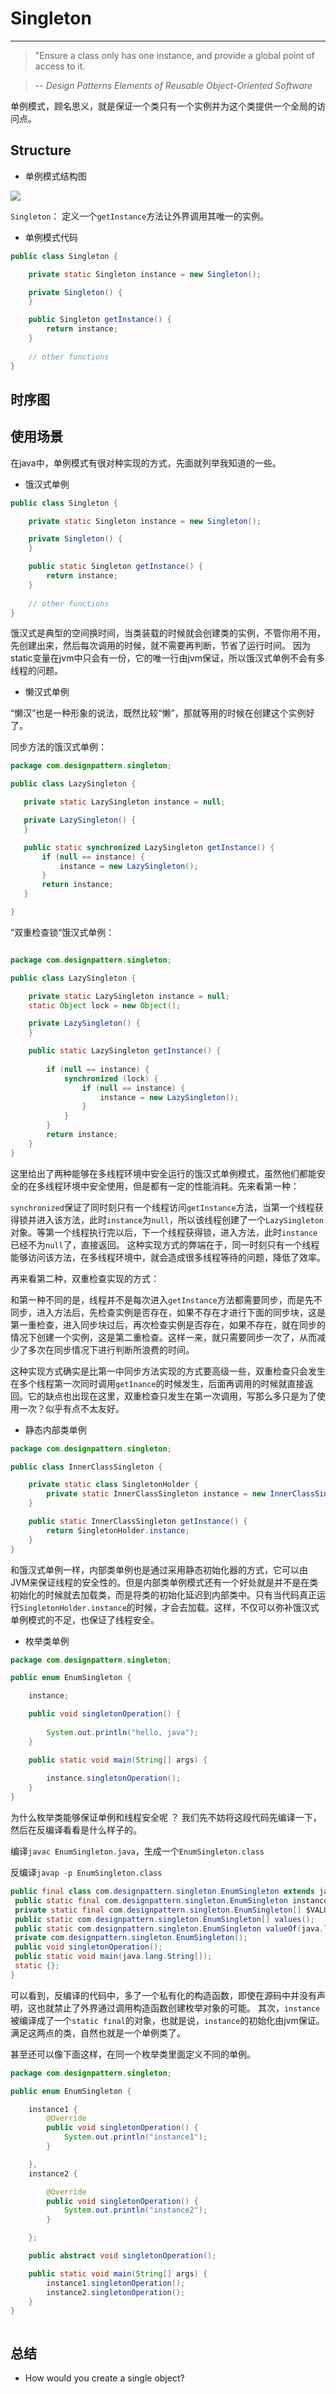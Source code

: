 # Singleton

---
> "Ensure a class only has one instance, and provide a global point of access to
it.

> -- *Design Patterns Elements of Reusable Object-Oriented Software*

单例模式，顾名思义，就是保证一个类只有一个实例并为这个类提供一个全局的访问点。
   
   

## Structure

* 单例模式结构图

![](img/singleton/SingletonStructure.png)

```Singleton```： 定义一个```getInstance```方法让外界调用其唯一的实例。

* 单例模式代码
```java
public class Singleton {

    private static Singleton instance = new Singleton();

    private Singleton() {
    }

    public Singleton getInstance() {
        return instance;
    }
	
	// other functions
}
```

## 时序图


## 使用场景

在java中，单例模式有很对种实现的方式，先面就列举我知道的一些。

* 饿汉式单例

```java
public class Singleton {

    private static Singleton instance = new Singleton();

    private Singleton() {
    }

    public static Singleton getInstance() {
        return instance;
    }
	
	// other functions
}
```

饿汉式是典型的空间换时间，当类装载的时候就会创建类的实例，不管你用不用，先创建出来，然后每次调用的时候，就不需要再判断，节省了运行时间。
因为static变量在jvm中只会有一份，它的唯一行由jvm保证，所以饿汉式单例不会有多线程的问题。

* 懒汉式单例

“懒汉”也是一种形象的说法，既然比较“懒”，那就等用的时候在创建这个实例好了。

 同步方法的饿汉式单例：
 
 ```java
 package com.designpattern.singleton;

public class LazySingleton {

    private static LazySingleton instance = null;

    private LazySingleton() {
    }

    public static synchronized LazySingleton getInstance() {
        if (null == instance) {
            instance = new LazySingleton();
        }
        return instance;
    }

}

```
 
 
”双重检查锁“饿汉式单例：

```java

package com.designpattern.singleton;

public class LazySingleton {

    private static LazySingleton instance = null;
    static Object lock = new Object();

    private LazySingleton() {
    }

    public static LazySingleton getInstance() {
	
        if (null == instance) {
            synchronized (lock) {
                if (null == instance) {
                    instance = new LazySingleton();
                }
            }
        }
        return instance;
    }
}

```
这里给出了两种能够在多线程环境中安全运行的饿汉式单例模式，虽然他们都能安全的在多线程环境中安全使用，但是都有一定的性能消耗。先来看第一种：

```synchronized```保证了同时刻只有一个线程访问```getInstance```方法，当第一个线程获得锁并进入该方法，此时```instance```为```null```，所以该线程创建了一个```LazySingleton```对象。等第一个线程执行完以后，下一个线程获得锁，进入方法，此时```instance```已经不为```null```了，直接返回。
这种实现方式的弊端在于，同一时刻只有一个线程能够访问该方法，在多线程环境中，就会造成很多线程等待的问题，降低了效率。

再来看第二种，双重检查实现的方式：

和第一种不同的是，线程并不是每次进入```getInstance```方法都需要同步，而是先不同步，进入方法后，先检查实例是否存在，如果不存在才进行下面的同步块，这是第一重检查，进入同步块过后，再次检查实例是否存在，如果不存在，就在同步的情况下创建一个实例，这是第二重检查。这样一来，就只需要同步一次了，从而减少了多次在同步情况下进行判断所浪费的时间。

这种实现方式确实是比第一中同步方法实现的方式要高级一些，双重检查只会发生在多个线程第一次同时调用```getInance```的时候发生，后面再调用的时候就直接返回。它的缺点也出现在这里，双重检查只发生在第一次调用，写那么多只是为了使用一次？似乎有点不太友好。

* 静态内部类单例

```java
package com.designpattern.singleton;

public class InnerClassSingleton {

    private static class SingletonHolder {
        private static InnerClassSingleton instance = new InnerClassSingleton();
    }

    public static InnerClassSingleton getInstance() {
        return SingletonHolder.instance;
    }
}


```
和饿汉式单例一样，内部类单例也是通过采用静态初始化器的方式，它可以由JVM来保证线程的安全性的。但是内部类单例模式还有一个好处就是并不是在类初始化的时候就去加载类，而是将类的初始化延迟到内部类中。只有当代码真正运行```SingletonHolder.instance```的时候，才会去加载。这样，不仅可以弥补饿汉式单例模式的不足，也保证了线程安全。


* 枚举类单例

```java
package com.designpattern.singleton;

public enum EnumSingleton {

    instance;

    public void singletonOperation() {
	
        System.out.println("hello, java");
    }

    public static void main(String[] args) {
	
        instance.singletonOperation();
    }
}


```
为什么枚举类能够保证单例和线程安全呢 ？ 我们先不妨将这段代码先编译一下，然后在反编译看看是什么样子的。

 编译```javac EnumSingleton.java```，生成一个```EnumSingleton.class```
 
 反编译```javap -p EnumSingleton.class```
 
 
 ```java
public final class com.designpattern.singleton.EnumSingleton extends java.lang.Enum<com.designpattern.singleton.EnumSingleton> {
  public static final com.designpattern.singleton.EnumSingleton instance;
  private static final com.designpattern.singleton.EnumSingleton[] $VALUES;
  public static com.designpattern.singleton.EnumSingleton[] values();
  public static com.designpattern.singleton.EnumSingleton valueOf(java.lang.String);
  private com.designpattern.singleton.EnumSingleton();
  public void singletonOperation();
  public static void main(java.lang.String[]);
  static {};
}

```
可以看到，反编译的代码中，多了一个私有化的构造函数，即使在源码中并没有声明，这也就禁止了外界通过调用构造函数创建枚举对象的可能。
其次，```instance``` 被编译成了一个```static final```的对象，也就是说，```instance```的初始化由jvm保证。满足这两点的类，自然也就是一个单例类了。

甚至还可以像下面这样，在同一个枚举类里面定义不同的单例。
```java
package com.designpattern.singleton;

public enum EnumSingleton {

    instance1 {
        @Override
        public void singletonOperation() {
            System.out.println("instance1");
        }

    },
    instance2 {

        @Override
        public void singletonOperation() {
            System.out.println("instance2");
        }

    };

    public abstract void singletonOperation();

    public static void main(String[] args) {
        instance1.singletonOperation();
        instance2.singletonOperation();
    }
}



```


## 总结
* How would you create a single object?



